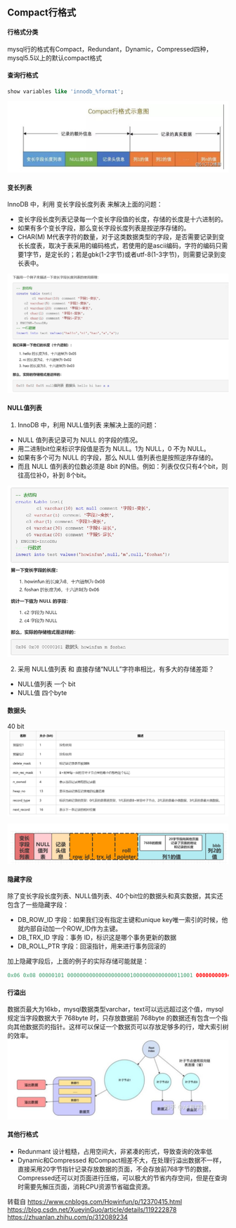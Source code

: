 ## Compact行格式

#### 行格式分类

mysql行的格式有Compact，Redundant，Dynamic，Compressed四种，mysql5.5以上的默认compact格式

#### 查询行格式

```sql
show variables like 'innodb_%format';
```

<img src=".\image\4.jpg" alt="4" />

#### 变长列表

InnoDB 中，利用 变长字段长度列表 来解决上面的问题：

* 变长字段长度列表记录每一个变长字段值的长度，存储的长度是十六进制的。
* 如果有多个变长字段，那么变长字段长度列表是按逆序存储的。
* CHAR(M)
M代表字符的数量，对于这类数据类型的字段，是否需要记录到变长长度表，取决于表采用的编码格式，若使用的是ascii编码，字符的编码只需要1字节，是定长的；若是gbk(1-2字节)或者utf-8(1-3字节)，则需要记录到变长表中。
<img src=".\image\5.jpg" alt="5" />

#### NULL值列表

1. InnoDB 中，利用 NULL值列表 来解决上面的问题：

* NULL 值列表记录可为 NULL 的字段的情况。
* 用二进制bit位来标识字段值是否为 NULL。1为 NULL，0 不为 NULL。
* 如果有多个可为 NULL 的字段，那么 NULL 值列表也是按照逆序存储的。
* 而且 NULL 值列表的位数必须是 8bit 的N倍。例如：列表仅仅只有4个bit，则往高位补0，补到 8个bit。
<img src=".\image\6.jpg" alt="6" />

2. 采用 NULL值列表 和 直接存储“NULL”字符串相比，有多大的存储差距？

* NULL值列表 一个 bit
* NULL值 四个byte

#### 数据头

40 bit
<img src=".\image\7.jpg" alt="7" />

<img src=".\image\8.jpg" alt="8" />

#### 隐藏字段

除了变长字段长度列表、NULL值列表、40个bit位的数据头和真实数据，其实还包含了一些隐藏字段：

* DB_ROW_ID 字段：如果我们没有指定主键和unique key唯一索引的时候，他就内部自动加一个ROW_ID作为主键。
* DB_TRX_ID 字段：事务 ID，标识这是哪个事务更新的数据
* DB_ROLL_PTR 字段：回滚指针，用来进行事务回滚的

加上隐藏字段后，上面的例子的实际存储可能就是：

```java
0x06 0x08 00000101 0000000000000000000010000000000000011001 00000000094C（DB_ROW_ID）00000000032D（DB_TRX_ID） EA000010078E（DB_ROL_PTR） 616161 636320 6262626262(编码数据)
```

#### 行溢出

数据页最大为16kb，mysql数据类型varchar，text可以远远超过这个值，mysql规定当字段数据大于 768byte 时，只存放数据前 768byte 的数据还有包含一个指向其他数据页的指针。这样可以保证一个数据页可以存放足够多的行，增大索引树的效率。
<img src=".\image\9.jpg" alt="9" />

#### 其他行格式

* Redunmant
设计粗糙，占用空间大，非紧凑的形式，导致查询的效率低
* Dynamic和Compressed
和Compact相差不大，在处理行溢出数据不一样，直接采用20字节指针记录存放数据的页面，不会存放前768字节的数据，Compressed还可以对页面进行压缩，可以极大的节省内存空间，但是在查询时需要先解压页面，消耗CPU资源节省磁盘资源。

转载自
<https://www.cnblogs.com/Howinfun/p/12370415.html>
<https://blog.csdn.net/XueyinGuo/article/details/119222878>
<https://zhuanlan.zhihu.com/p/312089234>
